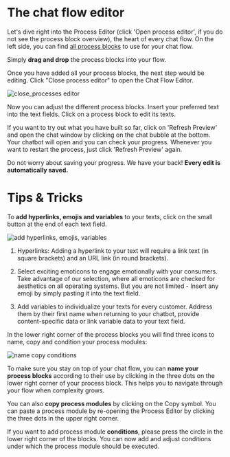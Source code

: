 # The chat flow editor

Let's dive right into the Process Editor (click 'Open process editor', if you do not see the process block overview), the heart of every chat flow. On the left side, you can find [all process blocks](https://github.com/loyjoy/welcome/blob/master/documentation/process_building_blocks/PROCESS_BUILDING_BLOCKS.md) to use for your chat flow.

Simply **drag and drop** the process blocks into your flow.

Once you have added all your process blocks, the next step would be editing. Click "Close process editor" to open the Chat Flow Editor.

![close_processes editor](https://raw.githubusercontent.com/loyjoy/welcome/master/help/bots/processes/close_process_editor.png)

Now you can adjust the different process blocks. Insert your preferred text into the text fields. Click on a process block to edit its texts.

If you want to try out what you have built so far, click on 'Refresh Preview' and open the chat window by clicking on the chat bubble at the bottom. Your chatbot will open and you can check your progress. Whenever you want to restart the process, just click 'Refresh Preview' again.


Do not worry about saving your progress. We have your back! **Every edit is automatically saved.**  

  # Tips & Tricks

To **add hyperlinks, emojis and variables** to your texts, click on the small button at the end of each text field.

![add hyperlinks, emojis, variables](https://raw.githubusercontent.com/loyjoy/welcome/master/help/bots/processes/adding_links_etc.png)

1. Hyperlinks: Adding a hyperlink to your text will require a link text (in square brackets) and an URL link (in round brackets).

2. Select exciting emoticons to engage emotionally with your consumers. Take advantage of our selection, where all emoticons are checked for aesthetics on all operating systems. But you are not limited - Insert any emoji by simply pasting it into the text field.

3. Add variables to individualize your texts for every customer. Address them by their first name when returning to your chatbot, provide content-specific data or link variable data to your text field.

In the lower right corner of the process blocks you will find three icons to name, copy and condition your process modules:

![name copy conditions](https://raw.githubusercontent.com/loyjoy/welcome/master/help/bots/processes/name_copy_conditions.png)

To make sure you stay on top of your chat flow, you can **name your process blocks** according to their use by clicking in the three dots on the lower right corner of your process block. This helps you to navigate through your flow when complexity grows.

You can also **copy process modules** by clicking on the Copy symbol. You can paste a process module by re-opening the Process Editor by clicking the three dots in the upper right corner.

If you want to add process module **conditions**, please press the circle in the lower right corner of the blocks. You can now add and adjust conditions under which the process module should be executed.
